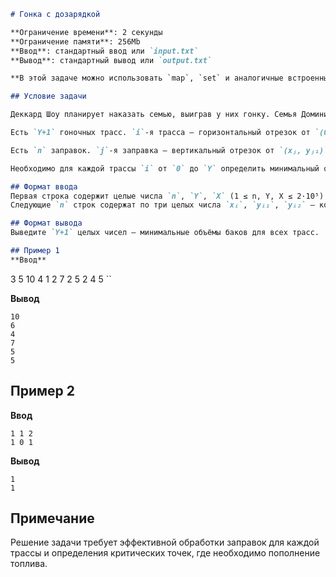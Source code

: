 ```markdown
# Гонка с дозарядкой

**Ограничение времени**: 2 секунды  
**Ограничение памяти**: 256Mb  
**Ввод**: стандартный ввод или `input.txt`  
**Вывод**: стандартный вывод или `output.txt`  

**В этой задаче можно использовать `map`, `set` и аналогичные встроенные структуры.**

## Условие задачи

Деккард Шоу планирует наказать семью, выиграв у них гонку. Семья Доминика узнала о его планах и решила помешать ему, проанализировав маршрут гонки. 

Есть `Y+1` гоночных трасс. `i`-я трасса — горизонтальный отрезок от `(0, i)` до `(X, i)`. 

Есть `n` заправок. `j`-я заправка — вертикальный отрезок от `(xⱼ, yⱼ₁)` до `(xⱼ, yⱼ₂)`. При движении по `i`-й трассе машина начинает в точке `(0, i)` и равномерно движется к точке `(X, i)`, расходуя 1 единицу бензина на 1 единицу расстояния. Если машина проезжает заправку (точка трассы лежит на отрезке заправки), бак мгновенно заполняется до максимума. Если бензин заканчивается до достижения точки `(X, i)` или заправки, трасса считается не пройденной.

Необходимо для каждой трассы `i` от `0` до `Y` определить минимальный объём бака, позволяющий пройти трассу. Машина начинает с полным баком.

## Формат ввода
Первая строка содержит целые числа `n`, `Y`, `X` (1 ≤ n, Y, X ≤ 2·10⁵).  
Следующие `n` строк содержат по три целых числа `xᵢ`, `yᵢ₁`, `yᵢ₂` — координаты заправок (0 < xᵢ < X, 0 ≤ yᵢ₁ < yᵢ₂ ≤ Y).

## Формат вывода
Выведите `Y+1` целых чисел — минимальные объёмы баков для всех трасс.

## Пример 1
**Ввод**  
```
3 5 10
4 1 2
7 2 5
2 4 5
``

**Вывод**  
```
10
6
4
7
5
5
```

## Пример 2
**Ввод**  
```
1 1 2
1 0 1
```

**Вывод**  
```
1
1
```

## Примечание
Решение задачи требует эффективной обработки заправок для каждой трассы и определения критических точек, где необходимо пополнение топлива.